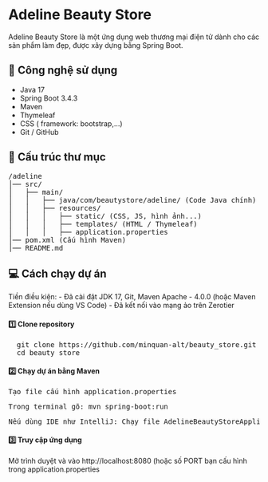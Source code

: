 <h1>Adeline Beauty Store</h1> 

Adeline Beauty Store là một ứng dụng web thương mại điện tử dành cho các sản phẩm làm đẹp, được xây dựng bằng Spring Boot.

<h2>🚀 Công nghệ sử dụng </h2>

- Java 17
- Spring Boot 3.4.3
- Maven
- Thymeleaf 
- CSS ( framework: bootstrap,...)
- Git / GitHub

<h2>📂 Cấu trúc thư mục</h2>

<pre>
/adeline
│── src/
│   ├── main/
│   │   ├── java/com/beautystore/adeline/ (Code Java chính)
│   │   ├── resources/
│   │   │   ├── static/ (CSS, JS, hình ảnh...)
│   │   │   ├── templates/ (HTML / Thymeleaf)
│   │   │   ├── application.properties
│── pom.xml (Cấu hình Maven)
│── README.md
</pre>


<h2>💻 Cách chạy dự án</h2>
Tiền điều kiện:
  - Đã cài đặt JDK 17, Git, Maven Apache - 4.0.0 (hoặc Maven Extension nếu dùng VS Code)
  - Đã kết nối vào mạng ảo trên Zerotier

<h4>1️⃣ Clone repository</h4>

<pre>
  git clone https://github.com/minquan-alt/beauty_store.git
  cd beauty_store
</pre>

<h4>2️⃣ Chạy dự án bằng Maven</h4>
<pre>Tạo file cấu hình application.properties</pre>
<pre>Trong terminal gõ: mvn spring-boot:run</pre>
<pre>Nếu dùng IDE như IntelliJ: Chạy file AdelineBeautyStoreApplication.java trong package com.beautystore.adeline</pre>

<h4>3️⃣ Truy cập ứng dụng</h4> 

Mở trình duyệt và vào http://localhost:8080 (hoặc số PORT bạn cấu hình trong application.properties

